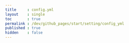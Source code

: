```yaml
---
title     : config.yml
layout    : single
toc       : true
permalink : /dev/github_pages/start/setting/config_yml
published : true
hidden    : false
---
```


<head>
  <base target="_blank">
</head>




